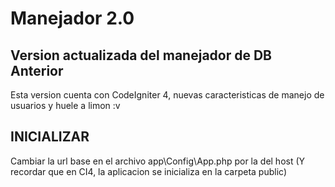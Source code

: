 # Manejador 2.0

## Version actualizada del manejador de DB Anterior

Esta version cuenta con CodeIgniter 4, nuevas caracteristicas de manejo de usuarios y huele a limon :v

## INICIALIZAR
Cambiar la url base en el archivo app\Config\App.php por la del host (Y recordar que en CI4, la aplicacion se inicializa en la carpeta public)
